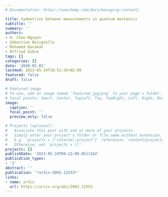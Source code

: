 ```yaml
---
# Documentation: https://wowchemy.com/docs/managing-content/

title: Symmetries between measurements in quantum mechanics
subtitle: ''
summary: ''
authors:
- H. Chau Nguyen
- Sébastien Designolle
- Mohamed Barakat
- Otfried Gühne
tags: []
categories: []
date: '2020-01-01'
lastmod: 2023-05-24T10:51:29+02:00
featured: false
draft: false

# Featured image
# To use, add an image named `featured.jpg/png` to your page's folder.
# Focal points: Smart, Center, TopLeft, Top, TopRight, Left, Right, BottomLeft, Bottom, BottomRight.
image:
  caption: ''
  focal_point: ''
  preview_only: false

# Projects (optional).
#   Associate this post with one or more of your projects.
#   Simply enter your project's folder or file name without extension.
#   E.g. `projects = ["internal-project"]` references `content/project/deep-learning/index.md`.
#   Otherwise, set `projects = []`.
projects: []
publishDate: '2023-05-24T09:12:09.051116Z'
publication_types:
- '2'
abstract: ''
publication: '*arXiv:2003.12553*'
links:
- name: arXiv
  url: https://arxiv.org/abs/2003.12553
---
```

